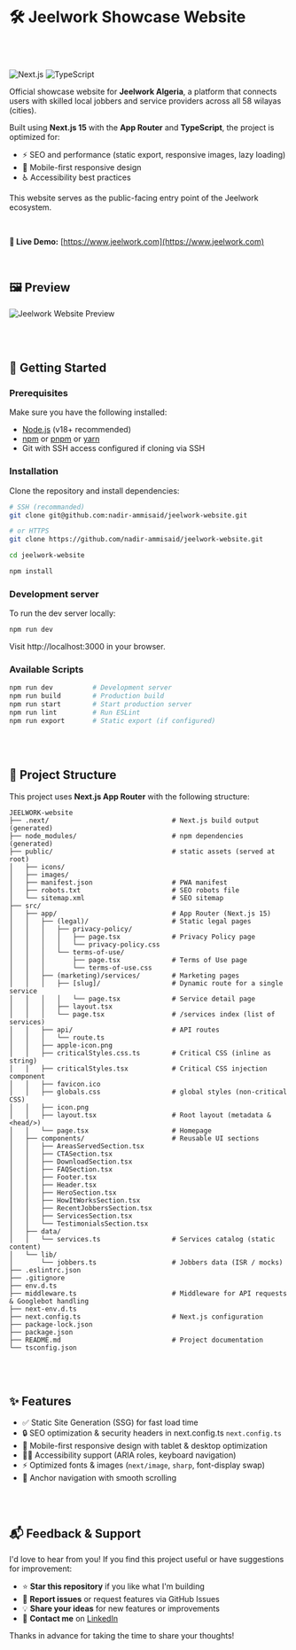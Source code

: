 # 🛠️ Jeelwork Showcase Website

<br><br>

![Next.js](https://img.shields.io/badge/Next.js-15-black)
![TypeScript](https://img.shields.io/badge/TypeScript-5-blue)

Official showcase website for **Jeelwork Algeria**, a platform that connects users with skilled local jobbers and service providers across all 58 wilayas (cities).

Built using **Next.js 15** with the **App Router** and **TypeScript**, the project is optimized for:
- ⚡ SEO and performance (static export, responsive images, lazy loading)
- 📱 Mobile-first responsive design
- ♿ Accessibility best practices
<!--
- 🌍 Multi-language readiness
-->

This website serves as the public-facing entry point of the Jeelwork ecosystem.

<br>


**🔗 Live Demo:** [https://www.jeelwork.com](https://www.jeelwork.com)

<br>

## 🖼️ Preview

![Jeelwork Website Preview](public/images/websitePreview.avif)



<br><br>



## 🚀 Getting Started

### Prerequisites

Make sure you have the following installed:

- [Node.js](https://nodejs.org/) (v18+ recommended)
- [npm](https://www.npmjs.com/) or [pnpm](https://pnpm.io/) or [yarn](https://yarnpkg.com/)
- Git with SSH access configured if cloning via SSH

### Installation

Clone the repository and install dependencies:

```bash
# SSH (recommanded)
git clone git@github.com:nadir-ammisaid/jeelwork-website.git

# or HTTPS
git clone https://github.com/nadir-ammisaid/jeelwork-website.git
```

```bash
cd jeelwork-website
```

```bash
npm install
```

### Development server
To run the dev server locally: 

```bash
npm run dev
```

Visit http://localhost:3000 in your browser.


### Available Scripts

```bash
npm run dev          # Development server
npm run build        # Production build  
npm run start        # Start production server
npm run lint         # Run ESLint
npm run export       # Static export (if configured)
```

<br><br> 



## 🧱 Project Structure

This project uses **Next.js App Router** with the following structure:

```
JEELWORK-website
├── .next/                               # Next.js build output (generated)
├── node_modules/                        # npm dependencies (generated)
├── public/                              # static assets (served at root)
│   ├── icons/
│   ├── images/
│   ├── manifest.json                    # PWA manifest
│   ├── robots.txt                       # SEO robots file
│   └── sitemap.xml                      # SEO sitemap
├── src/
│   ├── app/                             # App Router (Next.js 15)
│   │   ├── (legal)/                     # Static legal pages
│   │   │   ├── privacy-policy/
│   │   │   │   ├── page.tsx             # Privacy Policy page
│   │   │   │   └── privacy-policy.css   
│   │   │   └── terms-of-use/
│   │   │       ├── page.tsx             # Terms of Use page
│   │   │       └── terms-of-use.css     
│   │   ├── (marketing)/services/        # Marketing pages
│   │   │   ├── [slug]/                  # Dynamic route for a single service
│   │   │   │   └── page.tsx             # Service detail page
│   │   │   ├── layout.tsx               
│   │   │   └── page.tsx                 # /services index (list of services)
│   │   ├── api/                         # API routes
│   │   │   └── route.ts                 
│   │   ├── apple-icon.png               
│   │   ├── criticalStyles.css.ts        # Critical CSS (inline as string)
│   │   ├── criticalStyles.tsx           # Critical CSS injection component
│   │   ├── favicon.ico                  
│   │   ├── globals.css                  # global styles (non-critical CSS)
│   │   ├── icon.png                     
│   │   ├── layout.tsx                   # Root layout (metadata & <head/>)
│   │   └── page.tsx                     # Homepage
│   ├── components/                      # Reusable UI sections
│   │   ├── AreasServedSection.tsx
│   │   ├── CTASection.tsx
│   │   ├── DownloadSection.tsx
│   │   ├── FAQSection.tsx
│   │   ├── Footer.tsx
│   │   ├── Header.tsx
│   │   ├── HeroSection.tsx
│   │   ├── HowItWorksSection.tsx
│   │   ├── RecentJobbersSection.tsx
│   │   ├── ServicesSection.tsx
│   │   └── TestimonialsSection.tsx
│   ├── data/
│   │   └── services.ts                  # Services catalog (static content)
│   └── lib/
│       └── jobbers.ts                   # Jobbers data (ISR / mocks)
├── .eslintrc.json                       
├── .gitignore                           
├── env.d.ts                             
├── middleware.ts                        # Middleware for API requests & Googlebot handling     
├── next-env.d.ts                        
├── next.config.ts                       # Next.js configuration
├── package-lock.json                    
├── package.json                         
├── README.md                            # Project documentation
└── tsconfig.json                        
```



<br><br>



## ✨ Features

- ✅ Static Site Generation (SSG) for fast load time
- 🔒 SEO optimization & security headers in next.config.ts `next.config.ts`
- 📱 Mobile-first responsive design with tablet & desktop optimization
- 🧑‍💻 Accessibility support (ARIA roles, keyboard navigation)
- ⚡ Optimized fonts & images (`next/image`, `sharp`, font-display swap)
- 🧭 Anchor navigation with smooth scrolling


<!--
- 🌓 Dark mode support (via prefers-color-scheme)
- 🌍 Fully translated content (French + English routes)
-->


<br><br>


## 📬 Feedback & Support

I'd love to hear from you! If you find this project useful or have suggestions for improvement:

- ⭐ **Star this repository** if you like what I'm building
- 🚩 **Report issues** or request features via GitHub Issues  
- 💡 **Share your ideas** for new features or improvements
- 📧 **Contact me** on [LinkedIn](https://www.linkedin.com/in/nadir-ammisaid/)

Thanks in advance for taking the time to share your thoughts!




<!-- Default Readme 

This is a [Next.js](https://nextjs.org) project bootstrapped with [`create-next-app`](https://nextjs.org/docs/app/api-reference/cli/create-next-app).

## Getting Started

First, run the development server:

```bash
npm run dev
# or
yarn dev
# or
pnpm dev
# or
bun dev
```

Open [http://localhost:3000](http://localhost:3000) with your browser to see the result.

You can start editing the page by modifying `app/page.tsx`. The page auto-updates as you edit the file.

This project uses [`next/font`](https://nextjs.org/docs/app/building-your-application/optimizing/fonts) to automatically optimize and load [Geist](https://vercel.com/font), a new font family for Vercel.

## Learn More

To learn more about Next.js, take a look at the following resources:

- [Next.js Documentation](https://nextjs.org/docs) - learn about Next.js features and API.
- [Learn Next.js](https://nextjs.org/learn) - an interactive Next.js tutorial.

You can check out [the Next.js GitHub repository](https://github.com/vercel/next.js) - your feedback and contributions are welcome!

## Deploy on Vercel

The easiest way to deploy your Next.js app is to use the [Vercel Platform](https://vercel.com/new?utm_medium=default-template&filter=next.js&utm_source=create-next-app&utm_campaign=create-next-app-readme) from the creators of Next.js.

Check out our [Next.js deployment documentation](https://nextjs.org/docs/app/building-your-application/deploying) for more details.

 -->
